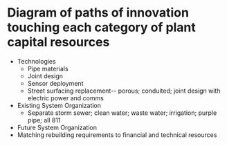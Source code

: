 
# Diagram of paths of innovation touching each category of plant capital resources
- Technologies
    - Pipe materials
    - Joint design
    - Sensor deployment
    - Street surfacing replacement-- porous; conduited; joint design with electric power and comms
- Existing System Organization
    - Separate storm sewer; clean water; waste water; irrigation; purple pipe; all 811
- Future System Organization
- Matching rebuilding requirements to financial and technical resources
